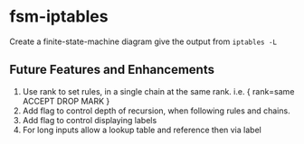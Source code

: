 # fsm-iptables

Create a finite-state-machine diagram give the output from `iptables -L`

## Future Features and Enhancements 
1. Use rank to set rules, in a single chain at the same rank. i.e. 	{ rank=same ACCEPT DROP MARK }
1. Add flag to control depth of recursion, when following rules and chains.
1. Add flag to control displaying labels
1. For long inputs allow a lookup table and reference then via label